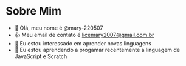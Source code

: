 # Sobre Mim
- 👋 Olá, meu nome é @mary-220507
- :+1: Meu email de contato é licemary2007@gmail.com.br
- 👀 Eu estou interessado em aprender novas linguagens
- 🌱 Eu estou aprendendo a progamar recentemente a linguagem de JavaScript e Scratch
